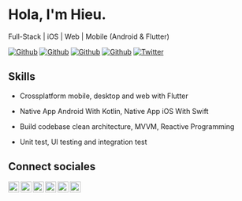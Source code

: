 
# Hola, I'm Hieu.

Full-Stack | iOS | Web | Mobile (Android & Flutter)

[![Github](https://img.shields.io/github/followers/DamianRincon?style=social)](https://github.com/trunghieuvn)
[![Github](https://img.shields.io/github/last-commit/DamianRincon/DamianRincon)](https://github.com/trunghieuvn/trunghieuvn)
[![Github](https://img.shields.io/github/stars/DamianRincon/DamianRincon?style=social)](https://github.com/trunghieuvn/trunghieuvn)
[![Github](https://img.shields.io/github/watchers/DamianRincon/DamianRincon?style=social)](https://github.com/trunghieuvn/trunghieuvn)
[![Twitter](https://img.shields.io/twitter/url?style=social&url=https%3A%2F%2Ftwitter.com%2Fdamiarc_dev)](https://twitter.com/trunghieu1204)


## Skills

- Crossplatform mobile, desktop and web with Flutter

- Native App Android With Kotlin, Native App iOS With Swift

- Build codebase clean architecture, MVVM, Reactive Programming

- Unit test, UI testing and integration test


## Connect sociales

<a href="https://twitter.com/trunghieu1204">
  <img align="left" alt="trunghieu1204" width="22px" src="https://img.icons8.com/fluent/48/000000/twitter.png"/>
</a>
<a href="https://www.linkedin.com/in/tran-trung-hieu/">
  <img align="left" alt="Linkdein" width="22px" src="https://cdn.jsdelivr.net/npm/simple-icons@v3/icons/linkedin.svg" />
</a>
<a href="https://github.com/trunghieuvn/">
  <img align="left" alt="Github" width="22px" src="https://img.icons8.com/fluent/48/000000/github.png"/>
</a>
<a href="https://t.me/trunghieutran">
  <img align="left" alt="Telegram" width="22px" src="https://img.icons8.com/fluent/48/000000/telegram-app.png"/>
</a>

<!-- <a href="https://play.google.com/store/apps/dev?id=7564594931524838676">
  <img align="left" alt="GooglePlay" width="22px" src="https://img.icons8.com/color/48/000000/google-play.png"/>
</a> -->
<a href="mailto:hieu.trantrung1204@gmail.com">
  <img align="left" alt="Gmail" width="22px" src="https://img.icons8.com/fluent/48/000000/gmail.png"/>
</a>
<a href="https://www.facebook.com/mr.noo1">
  <img align="left" alt="Facebook" width="22px" src="https://img.icons8.com/android/24/000000/facebook.png"/>
</a>
